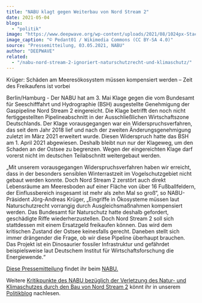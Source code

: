 ```yaml
---
title: "NABU klagt gegen Weiterbau von Nord Stream 2"
date: 2021-05-04
blogs: 
  - "politik"
image: "https://www.deepwave.org/wp-content/uploads/2021/08/1024px-Stack_of_pipes_North_Stream_2.jpg"
image_caption: "© Pedant01 / Wikimedia Commons (CC BY-SA 4.0)"
source: "Pressemitteilung, 03.05.2021, NABU"
author: "DEEPWAVE"
related: 
  - "/nabu-nord-stream-2-ignoriert-naturschutzrecht-und-klimaschutz/"
---
```


Krüger: Schäden am Meeresökosystem müssen kompensiert werden – Zeit des Freikaufens ist vorbei

Berlin/Hamburg - Der NABU hat am 3. Mai Klage gegen die vom Bundesamt für Seeschifffahrt und Hydrographie (BSH) ausgestellte Genehmigung der Gaspipeline Nord Stream 2 eingereicht. Die Klage betrifft den noch nicht fertiggestellten Pipelineabschnitt in der Ausschließlichen Wirtschaftszone Deutschlands. Der Klage vorausgegangen war ein Widerspruchsverfahren, das seit dem Jahr 2018 lief und nach der zweiten Änderungsgenehmigung zuletzt im März 2021 erweitert wurde. Diesen Widerspruch hatte das BSH am 1. April 2021 abgewiesen. Deshalb bleibt nun nur der Klageweg, um den Schaden an der Ostsee zu begrenzen. Wegen der eingereichten Klage darf vorerst nicht im deutschen Teilabschnitt weitergebaut werden.

„Mit unserem vorausgegangen Widerspruchsverfahren haben wir erreicht, dass in der besonders sensiblen Winterrastzeit im Vogelschutzgebiet nicht gebaut werden konnte. Doch Nord Stream 2 zerstört auch direkt Lebensräume am Meeresboden auf einer Fläche von über 16 Fußballfeldern, der Einflussbereich insgesamt ist mehr als zehn Mal so groß“, so NABU-Präsident Jörg-Andreas Krüger, „Eingriffe in Ökosysteme müssen laut Naturschutzrecht vorrangig durch Ausgleichsmaßnahmen kompensiert werden. Das Bundesamt für Naturschutz hatte deshalb gefordert, geschädigte Riffe wiederherzustellen. Doch Nord Stream 2 soll sich stattdessen mit einem Ersatzgeld freikaufen können. Das wird dem kritischen Zustand der Ostsee keinesfalls gerecht. Daneben stellt sich immer drängender die Frage, ob wir diese Pipeline überhaupt brauchen. Das Projekt ist ein Dinosaurier fossiler Infrastruktur und gefährdet beispielsweise laut Deutschem Institut für Wirtschaftsforschung die Energiewende.“

[Diese Pressemitteilung](https://www.nabu.de/modules/presseservice/index.php?popup=true&db=presseservice&show=31442) findet ihr beim [NABU.](https://www.nabu.de/)

Weitere [Kritikpunkte des NABU bezüglich der Verletzung des Natur- und Klimaschutzes durch den Bau von Nord Stream 2](https://www.deepwave.org/nabu-nord-stream-2-ignoriert-naturschutzrecht-und-klimaschutz/) könnt ihr in unserem [Politikblog](https://www.deepwave.org/blogs/politik/) nachlesen.

